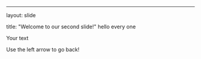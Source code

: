 ---
layout: slide

title: "Welcome to our second slide!"
hello every one 
 
Your text
  
Use the left arrow to go back!
